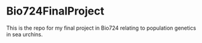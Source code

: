 # Bio724FinalProject
This is the repo for my final project in Bio724 relating to population genetics in sea urchins. 

